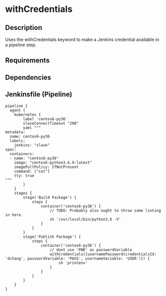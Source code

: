 # withCredentials

## Description

Uses the withCredentials keyword to make a Jenkins credential available in
a pipeline step.

## Requirements

## Dependencies

## Jenkinsfile (Pipeline)

```
pipeline {
  agent {
    kubernetes {
        label 'centos6-py36'
        slaveConnectTimeout "200"
        yaml """
metadata:
  name: centos6-py36
  labels:
    jenkins: "slave"
spec:
  containers:
  - name: "centos6-py36"
    image: "centos6-python3.6.9:latest"
    imagePullPolicy: IfNotPresent
    command: ["cat"]
    tty: true
"""
        }
    }
    stages {
        stage('Build Package') {
            steps {
                container('centos6-py36') {
                    // TODO: Probably also ought to throw some linting in here.
                    sh '/usr/local/bin/python3.6 -V'
                }
            }
        }
        stage('Publish Package') {
            steps {
                container('centos6-py36') {
                    // dont use 'PWD' as passwordVariable
                    withCredentials([usernamePassword(credentialsId: 'dchang', passwordVariable: 'PASS', usernameVariable: 'USER')]) {
                        sh 'printenv'
                    }                    
                }
            }
        }
    }
}
```
